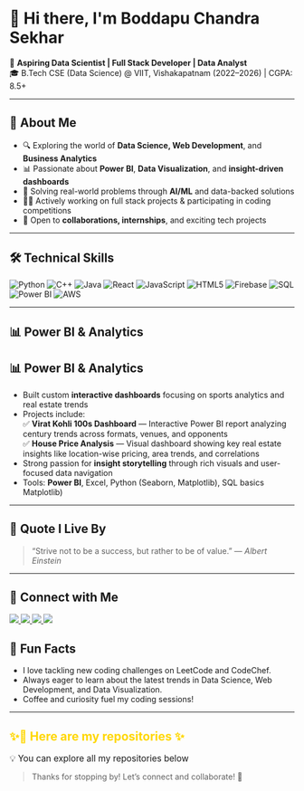 # 👋 Hi there, I'm Boddapu Chandra Sekhar

🎯 **Aspiring Data Scientist | Full Stack Developer | Data Analyst**  
🎓 B.Tech CSE (Data Science) @ VIIT, Vishakapatnam (2022–2026) | CGPA: 8.5+

---

## 🚀 About Me

- 🔍 Exploring the world of **Data Science, Web Development**, and **Business Analytics**
- 📊 Passionate about **Power BI**, **Data Visualization**, and **insight-driven dashboards**
- 🧠 Solving real-world problems through **AI/ML** and data-backed solutions
- 🧑‍💻 Actively working on full stack projects & participating in coding competitions
- 🤝 Open to **collaborations, internships**, and exciting tech projects

---

## 🛠️ Technical Skills

![Python](https://img.shields.io/badge/Python-3670A0?style=flat&logo=python&logoColor=white)
![C++](https://img.shields.io/badge/C++-00599C?style=flat&logo=c%2B%2B&logoColor=white)
![Java](https://img.shields.io/badge/Java-ED8B00?style=flat&logo=java&logoColor=white)
![React](https://img.shields.io/badge/React-20232A?style=flat&logo=react&logoColor=61DAFB)
![JavaScript](https://img.shields.io/badge/JavaScript-F7DF1E?style=flat&logo=javascript&logoColor=black)
![HTML5](https://img.shields.io/badge/HTML5-E34F26?style=flat&logo=html5&logoColor=white)
![Firebase](https://img.shields.io/badge/Firebase-FFCA28?style=flat&logo=firebase&logoColor=black)
![SQL](https://img.shields.io/badge/SQL-003B57?style=flat&logo=postgresql&logoColor=white)
![Power BI](https://img.shields.io/badge/Power%20BI-F2C811?style=flat&logo=powerbi&logoColor=black)
![AWS](https://img.shields.io/badge/AWS-232F3E?style=flat&logo=amazon-aws&logoColor=white)


---

## 📊 Power BI & Analytics

## 📊 Power BI & Analytics

- Built custom **interactive dashboards** focusing on sports analytics and real estate trends  
- Projects include:  
  ✅ **Virat Kohli 100s Dashboard** — Interactive Power BI report analyzing century trends across formats, venues, and opponents  
  ✅ **House Price Analysis** — Visual dashboard showing key real estate insights like location-wise pricing, area trends, and correlations  
- Strong passion for **insight storytelling** through rich visuals and user-focused data navigation  
- Tools: **Power BI**, Excel, Python (Seaborn, Matplotlib), SQL basics
Matplotlib)


---

## 🧠 Quote I Live By
> “Strive not to be a success, but rather to be of value.” — *Albert Einstein*

---

## 🔗 Connect with Me

<p align="left">
  <a href="mailto:boddapuchandu2004@gmail.com">
    <img src="https://img.shields.io/badge/Gmail-D14836?style=for-the-badge&logo=gmail&logoColor=white" />
  </a>
  <a href="https://leetcode.com/u/CHANDRASEKHAR33/">
    <img src="https://img.shields.io/badge/LeetCode-FFA116?style=for-the-badge&logo=leetcode&logoColor=black" />
  </a>
  <a href="https://www.codechef.com/users/bchandrasekhar">
    <img src="https://img.shields.io/badge/CodeChef-5B4638?style=for-the-badge&logo=codechef&logoColor=white" />
  </a>
  <a href="https://www.linkedin.com/in/boddapu-chandra-sekhar-86aa48272/">
    <img src="https://img.shields.io/badge/LinkedIn-0A66C2?style=for-the-badge&logo=linkedin&logoColor=white" />
  </a>
</p>

## 🎯 Fun Facts

- I love tackling new coding challenges on LeetCode and CodeChef.  
- Always eager to learn about the latest trends in Data Science, Web Development, and Data Visualization.  
- Coffee and curiosity fuel my coding sessions!

---

## <span style="color: #FFD700;">✨📂 Here are my repositories ✨</span>

<span style="font-size:1.1em">💡&nbsp;You can explore all my repositories below </span>


> Thanks for stopping by! Let’s connect and collaborate! 🚀
